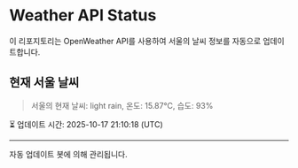 
# Weather API Status

이 리포지토리는 OpenWeather API를 사용하여 서울의 날씨 정보를 자동으로 업데이트합니다.

## 현재 서울 날씨
> 서울의 현재 날씨: light rain, 온도: 15.87°C, 습도: 93%

⏳ 업데이트 시간: 2025-10-17 21:10:18 (UTC)

---
자동 업데이트 봇에 의해 관리됩니다.
